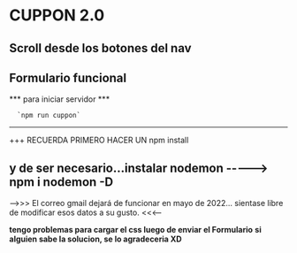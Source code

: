 # CUPPON 2.0

## Scroll desde los botones del nav
## Formulario funcional


*** para iniciar servidor ***

      `npm run cuppon`
       
---------------------------------------------------------------
 +++ RECUERDA PRIMERO HACER UN    npm install
 
 y de ser necesario...instalar nodemon -----> npm i nodemon -D
---------------------------------------------------------------

-->>> El correo gmail dejará de funcionar en mayo de 2022... 
      sientase libre de modificar esos datos a su gusto. <<<--
      
 **tengo problemas para cargar el css luego de enviar el Formulario**
 **si alguien sabe la solucion, se lo agradeceria XD**
